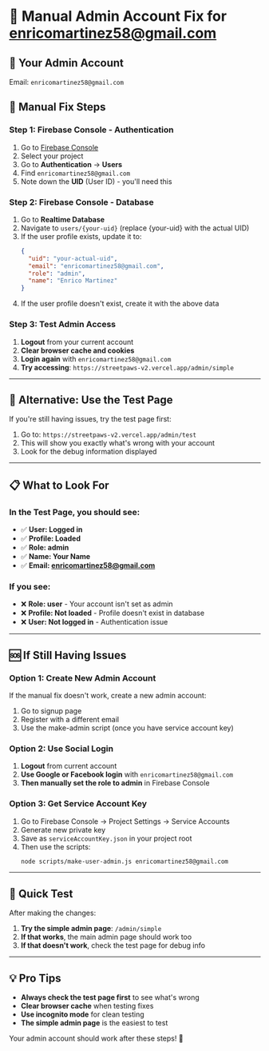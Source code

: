 # 👑 Manual Admin Account Fix for enricomartinez58@gmail.com

## 🎯 **Your Admin Account**
Email: `enricomartinez58@gmail.com`

## 🚀 **Manual Fix Steps**

### **Step 1: Firebase Console - Authentication**
1. Go to [Firebase Console](https://console.firebase.google.com)
2. Select your project
3. Go to **Authentication** → **Users**
4. Find `enricomartinez58@gmail.com`
5. Note down the **UID** (User ID) - you'll need this

### **Step 2: Firebase Console - Database**
1. Go to **Realtime Database**
2. Navigate to `users/{your-uid}` (replace {your-uid} with the actual UID)
3. If the user profile exists, update it to:
   ```json
   {
     "uid": "your-actual-uid",
     "email": "enricomartinez58@gmail.com",
     "role": "admin",
     "name": "Enrico Martinez"
   }
   ```
4. If the user profile doesn't exist, create it with the above data

### **Step 3: Test Admin Access**
1. **Logout** from your current account
2. **Clear browser cache and cookies**
3. **Login again** with `enricomartinez58@gmail.com`
4. **Try accessing**: `https://streetpaws-v2.vercel.app/admin/simple`

---

## 🔧 **Alternative: Use the Test Page**

If you're still having issues, try the test page first:
1. Go to: `https://streetpaws-v2.vercel.app/admin/test`
2. This will show you exactly what's wrong with your account
3. Look for the debug information displayed

---

## 📋 **What to Look For**

### **In the Test Page, you should see:**
- ✅ **User: Logged in**
- ✅ **Profile: Loaded**
- ✅ **Role: admin**
- ✅ **Name: Your Name**
- ✅ **Email: enricomartinez58@gmail.com**

### **If you see:**
- ❌ **Role: user** - Your account isn't set as admin
- ❌ **Profile: Not loaded** - Profile doesn't exist in database
- ❌ **User: Not logged in** - Authentication issue

---

## 🆘 **If Still Having Issues**

### **Option 1: Create New Admin Account**
If the manual fix doesn't work, create a new admin account:
1. Go to signup page
2. Register with a different email
3. Use the make-admin script (once you have service account key)

### **Option 2: Use Social Login**
1. **Logout** from current account
2. **Use Google or Facebook login** with `enricomartinez58@gmail.com`
3. **Then manually set the role to admin** in Firebase Console

### **Option 3: Get Service Account Key**
1. Go to Firebase Console → Project Settings → Service Accounts
2. Generate new private key
3. Save as `serviceAccountKey.json` in your project root
4. Then use the scripts:
   ```bash
   node scripts/make-user-admin.js enricomartinez58@gmail.com
   ```

---

## 🎯 **Quick Test**

After making the changes:
1. **Try the simple admin page**: `/admin/simple`
2. **If that works**, the main admin page should work too
3. **If that doesn't work**, check the test page for debug info

---

## 💡 **Pro Tips**

- **Always check the test page first** to see what's wrong
- **Clear browser cache** when testing fixes
- **Use incognito mode** for clean testing
- **The simple admin page** is the easiest to test

Your admin account should work after these steps! 🚀
